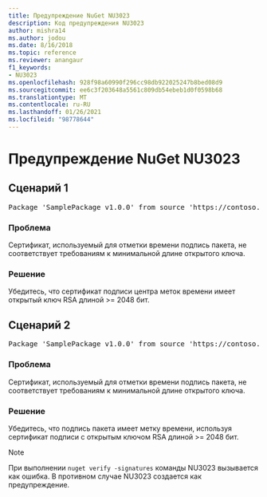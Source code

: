```yaml
---
title: Предупреждение NuGet NU3023
description: Код предупреждения NU3023
author: mishra14
ms.author: jodou
ms.date: 8/16/2018
ms.topic: reference
ms.reviewer: anangaur
f1_keywords:
- NU3023
ms.openlocfilehash: 928f98a60990f296cc98db922025247b8bed08d9
ms.sourcegitcommit: ee6c3f203648a5561c809db54ebeb1d0f0598b68
ms.translationtype: MT
ms.contentlocale: ru-RU
ms.lasthandoff: 01/26/2021
ms.locfileid: "98778644"
---
```

# <a name="nuget-warning-nu3023"></a>Предупреждение NuGet NU3023

## <a name="scenario-1"></a>Сценарий 1

<pre>Package 'SamplePackage v1.0.0' from source 'https://contoso.com/index.json': The timestamp certificate does not meet a minimum public key length requirement.</pre>

### <a name="issue"></a>Проблема

Сертификат, используемый для отметки времени подпись пакета, не соответствует требованиям к минимальной длине открытого ключа.


### <a name="solution"></a>Решение

Убедитесь, что сертификат подписи центра меток времени имеет открытый ключ RSA длиной >= 2048 бит.



## <a name="scenario-2"></a>Сценарий 2

<pre>Package 'SamplePackage v1.0.0' from source 'https://contoso.com/index.json': The primary signature's timestamp certificate does not meet a minimum public key length requirement.</pre>

### <a name="issue"></a>Проблема

Сертификат, используемый для отметки времени подпись пакета, не соответствует требованиям к минимальной длине открытого ключа.


### <a name="solution"></a>Решение

Убедитесь, что подпись пакета имеет метку времени, используя сертификат подписи с открытым ключом RSA длиной >= 2048 бит.


> [!Note]
> При выполнении `nuget verify -signatures` команды NU3023 вызывается как ошибка. В противном случае NU3023 создается как предупреждение.